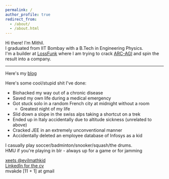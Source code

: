 ```yaml
---
permalink: /
author_profile: true
redirect_from:
  - /about/
  - /about.html
---
```

Hi there! I'm Mithil.  
I graduated from IIT Bombay with a B.Tech in Engineering Physics.  
I'm a builder at [LossFunk](https://lossfunk.com/) where I am trying to crack [ARC-AGI](http://arcprize.org/) and spin the result into a company. 

---
Here's my [blog](/blog/)  

Here's some cool/stupid shit I've done:
- Biohacked my way out of a chronic disease  
- Saved my own life during a medical emergency 
- Got stuck solo in a random French city at midnight without a room 
  - Greatest night of my life
- Slid down a slope in the swiss alps taking a shortcut on a trek
- Ended up in Italy accidentally due to altitude sickness (unrelated to above)
- Cracked JEE in an extremely unconventional manner
- Accidentally deleted an employee database of Infosys as a kid

I casually play soccer/badminton/snooker/squash/the drums.  
HMU if you're playing in blr - always up for a game or for jamming

[xeets @evilmathkid](x.com/evilmathkid)  
[LinkedIn for the cv](www.linkedin.com/in/mvakde)  
mvakde [11 + 1] at gmail

<!-- Todo?
- (Some of) the craziest things I did
- My Paris trip
- My failures (cancelling 3 research projects, depression, foray into non-tech)
- Dance videos like Akshay's blog?-->